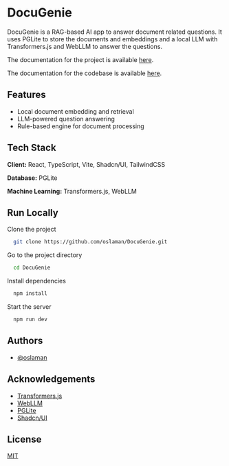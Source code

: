
# DocuGenie

DocuGenie is a RAG-based AI app to answer document related questions. It uses PGLite to store the documents and embeddings and a local LLM with Transformers.js and WebLLM to answer the questions.

The documentation for the project is available [here](https://github.com/oslaman/DocuGenie/blob/main/documentazione/Doumentazione%20DocuGenie.md).

The documentation for the codebase is available [here](https://github.com/oslaman/DocuGenie/blob/main/docs/typedoc/index.html).

## Features

- Local document embedding and retrieval
- LLM-powered question answering
- Rule-based engine for document processing

## Tech Stack

**Client:** React, TypeScript, Vite, Shadcn/UI, TailwindCSS

**Database:** PGLite

**Machine Learning:** Transformers.js, WebLLM

## Run Locally

Clone the project

```bash
  git clone https://github.com/oslaman/DocuGenie.git
```

Go to the project directory

```bash
  cd DocuGenie
```

Install dependencies

```bash
  npm install
```

Start the server

```bash
  npm run dev
```

## Authors

- [@oslaman](https://www.github.com/oslaman)

## Acknowledgements

- [Transformers.js](https://github.com/huggingface/transformers.js)
- [WebLLM](https://github.com/mlc-ai/web-llm)
- [PGLite](https://github.com/electric-sql/pglite)
- [Shadcn/UI](https://ui.shadcn.com/)

## License

[MIT](https://github.com/oslaman/DocuGenie/blob/mpa/LICENSE)
